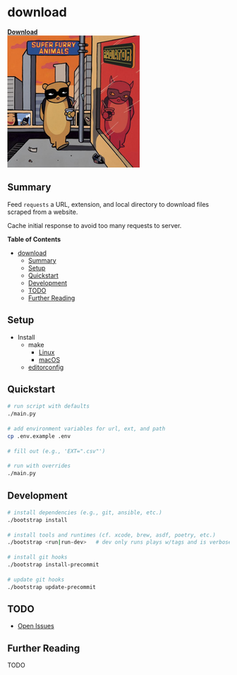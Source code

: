 # download

[**Download**](https://www.youtube.com/watch?v=T5jHO4jMPxA)  
<img src="static/sfa_radiator.png" width="300">

## Summary
Feed `requests` a URL, extension, and local directory to download files scraped from a website.

Cache initial response to avoid too many requests to server.

**Table of Contents**
* [download](#download)
  * [Summary](#summary)
  * [Setup](#setup)
  * [Quickstart](#quickstart)
  * [Development](#development)
  * [TODO](#todo)
  * [Further Reading](#further-reading)

## Setup
* Install
  * make
    * [Linux](https://www.gnu.org/software/make/)
    * [macOS](https://www.freecodecamp.org/news/install-xcode-command-line-tools/)
  * [editorconfig](https://editorconfig.org/)

## Quickstart
```bash
# run script with defaults
./main.py

# add environment variables for url, ext, and path
cp .env.example .env

# fill out (e.g., 'EXT=".csv"')

# run with overrides
./main.py
```

## Development
```bash
# install dependencies (e.g., git, ansible, etc.)
./bootstrap install

# install tools and runtimes (cf. xcode, brew, asdf, poetry, etc.)
./bootstrap <run|run-dev>   # dev only runs plays w/tags and is verbose

# install git hooks
./bootstrap install-precommit

# update git hooks
./bootstrap update-precommit
```

## TODO

* [Open Issues](https://github.com/pythoninthegrass/download/issues)

## Further Reading
 TODO
